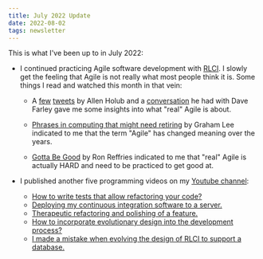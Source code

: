 ```yaml
---
title: July 2022 Update
date: 2022-08-02
tags: newsletter
---
```


This is what I've been up to in July 2022:

* I continued practicing Agile software development with
  [RLCI](https://github.com/rickardlindberg/rlci/). I slowly get the feeling
  that Agile is not really what most people think it is. Some things I read and
  watched this month in that vein:

    * A [few](https://twitter.com/allenholub/status/1546604233323032576)
      [tweets](https://twitter.com/allenholub/status/1552432052762320896) by
      Allen Holub and a [conversation](https://youtu.be/hxXmTnb3mFU) he had
      with Dave Farley gave me some insights into what "real" Agile is about.

    * [Phrases in computing that might need
      retiring](https://www.sicpers.info/2022/07/phrases-in-computing-that-might-need-retiring/)
      by Graham Lee indicated to me that the term "Agile" has changed meaning
      over the years.

    * [Gotta Be
      Good](https://www.ronjeffries.com/articles/-z022/0222ff/gotta-be-good/)
      by Ron Reffries indicated to me that "real" Agile is actually HARD and
      need to be practiced to get good at.

* I published another five programming videos on my [Youtube
  channel](https://www.youtube.com/channel/UC4XI09URnsM_YYTSizAMliA):

  * [How to write tests that allow refactoring your code?](https://youtu.be/d7fq8JyU9jg)
  * [Deploying my continuous integration software to a server.](https://youtu.be/BmUz4my7eko)
  * [Therapeutic refactoring and polishing of a feature.](https://youtu.be/C05OD7h0-gg)
  * [How to incorporate evolutionary design into the development process?](https://youtu.be/h_oRLiJo3Tc)
  * [I made a mistake when evolving the design of RLCI to support a database.](https://youtu.be/WlvsjCeuT6w)
